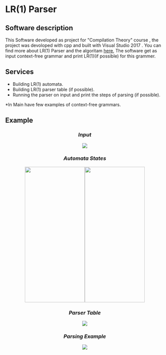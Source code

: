  # LR(1) Parser
 
## Software description  
This Software developed as project for "Compilation Theory" course , the project was devoloped  with cpp and built with Visual Studio 2017 . 
You can find more about LR(1) Parser and the algoritam [here](https://en.wikipedia.org/wiki/Canonical_LR_parser),
The software get as input context-free grammar and print LR(1)(if possible) for this grammer.
  
  
## Services  
* Building LR(1) automata.
* Building LR(1) parser table (if possible).
* Running the parser on input and print the steps of parsing (if possible).
  

*In Main have few examples of context-free grammars.

## Example

### _<p align="center"> Input </p>_
<p align="center"><img src="https://github.com/ziper02/LR1/blob/master/images/Rules.PNG"/></p>

### _<p align="center"> Automata States</h3> </p>_
<p align="center"><img src="https://github.com/ziper02/LR1/blob/master/images/Auto1.PNG" width="190" height="430"/><img src="https://github.com/ziper02/LR1/blob/master/images/Auto2.PNG" width="190" height="430"/></p>  
  
### _<p align="center"> Parser Table </p>_ 
<p align="center"><img src="https://github.com/ziper02/LR1/blob/master/images/Table.PNG"/></p>

### _<p align="center"> Parsing Example </p>_ 
<p align="center"><img src="https://github.com/ziper02/LR1/blob/master/images/parsing.PNG"/></p>
